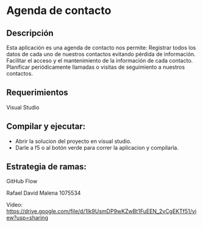 # Agenda de contacto
## Descripción  
Esta aplicación es una agenda de contacto nos permite: Registrar todos los datos de cada uno de nuestros contactos evitando pérdida de información. Facilitar el acceso y el 		mantenimiento de la información de cada contacto. Planificar periódicamente llamadas o visitas de seguimiento a nuestros contactos.
 
 
 	
## Requerimientos 
Visual Studio

## Compilar y ejecutar:
- Abrir la solucion del proyecto en visual studio.
- Darle a f5 o al botón verde para correr la aplicacion y compilarla.

## Estrategia de ramas:
GitHub Flow

Rafael David Malena 1075534

Video:
https://drive.google.com/file/d/1Ik9UsmDP9wKZwBt1FuEEN_2vCgEKTf51/view?usp=sharing
